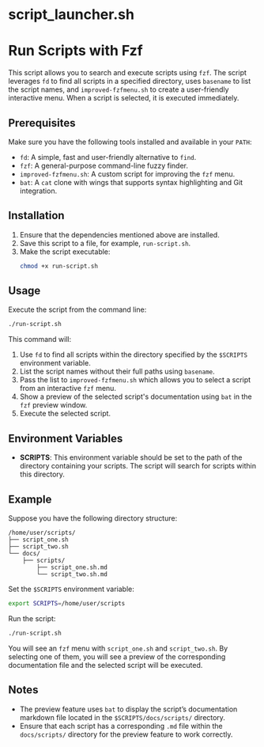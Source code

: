 # script_launcher.sh

# Run Scripts with Fzf

This script allows you to search and execute scripts using `fzf`. The script leverages `fd` to find all scripts in a specified directory, uses `basename` to list the script names, and `improved-fzfmenu.sh` to create a user-friendly interactive menu. When a script is selected, it is executed immediately.

## Prerequisites

Make sure you have the following tools installed and available in your `PATH`:
- `fd`: A simple, fast and user-friendly alternative to `find`.
- `fzf`: A general-purpose command-line fuzzy finder.
- `improved-fzfmenu.sh`: A custom script for improving the `fzf` menu.
- `bat`: A `cat` clone with wings that supports syntax highlighting and Git integration.

## Installation

1. Ensure that the dependencies mentioned above are installed.
2. Save this script to a file, for example, `run-script.sh`.
3. Make the script executable:
    ```bash
    chmod +x run-script.sh
    ```

## Usage

Execute the script from the command line:
```bash
./run-script.sh
```

This command will:
1. Use `fd` to find all scripts within the directory specified by the `$SCRIPTS` environment variable.
2. List the script names without their full paths using `basename`.
3. Pass the list to `improved-fzfmenu.sh` which allows you to select a script from an interactive `fzf` menu.
4. Show a preview of the selected script's documentation using `bat` in the `fzf` preview window.
5. Execute the selected script.

## Environment Variables

- **SCRIPTS**: This environment variable should be set to the path of the directory containing your scripts. The script will search for scripts within this directory.

## Example

Suppose you have the following directory structure:
```
/home/user/scripts/
├── script_one.sh
├── script_two.sh
└── docs/
    ├── scripts/
        ├── script_one.sh.md
        └── script_two.sh.md
```

Set the `$SCRIPTS` environment variable:
```bash
export SCRIPTS=/home/user/scripts
```

Run the script:
```bash
./run-script.sh
```

You will see an `fzf` menu with `script_one.sh` and `script_two.sh`. By selecting one of them, you will see a preview of the corresponding documentation file and the selected script will be executed.

## Notes

- The preview feature uses `bat` to display the script’s documentation markdown file located in the `$SCRIPTS/docs/scripts/` directory.
- Ensure that each script has a corresponding `.md` file within the `docs/scripts/` directory for the preview feature to work correctly.


